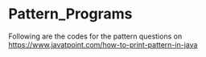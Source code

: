 # Pattern_Programs
Following are the codes for the pattern questions on https://www.javatpoint.com/how-to-print-pattern-in-java

